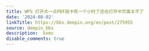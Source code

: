 ```yaml
---
title: WPS 打开大一点PDF就卡死一个小时了还在打开中页面关不了
date: '2024-08-02'
linkTitle: https://bbs.deepin.org/en/post/275955
source: deepin_bbs
description:  kxmc 
disable_comments: true
---
```


